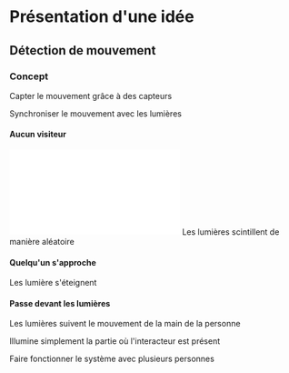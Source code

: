 # Présentation d'une idée
## Détection de mouvement

### Concept
Capter le mouvement grâce à des capteurs

Synchroniser le mouvement avec les lumières


#### Aucun visiteur
![aucun](./presentation1_conception/aucun.pdf)
Les lumières scintillent de manière aléatoire
#### Quelqu'un s'approche 
Les lumière s'éteignent
#### Passe devant les lumières
Les lumières suivent le mouvement de la main de la personne

Illumine simplement la partie où l'interacteur est présent

Faire fonctionner le système avec plusieurs personnes



